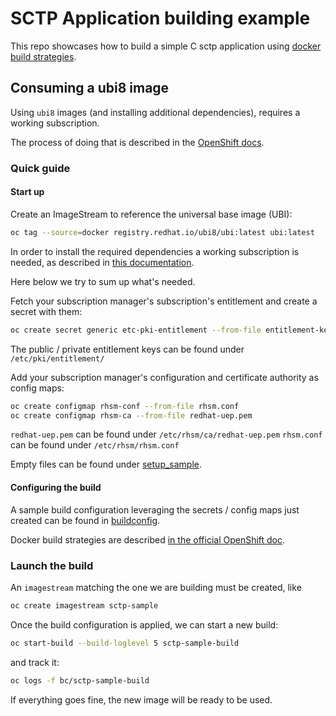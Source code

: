 # SCTP Application building example

This repo showcases how to build a simple C sctp application using [docker build strategies](https://docs.openshift.com/container-platform/4.3/builds/understanding-image-builds.html#builds-strategy-docker-build_understanding-image-builds).

## Consuming a ubi8 image

Using `ubi8` images (and installing additional dependencies), requires a working subscription.

The process of doing that is described in the [OpenShift docs](https://docs.openshift.com/container-platform/4.3/builds/running-entitled-builds.html).

### Quick guide

#### Start up

Create an ImageStream to reference the universal base image (UBI):

```bash
oc tag --source=docker registry.redhat.io/ubi8/ubi:latest ubi:latest
```

In order to install the required dependencies a working subscription is needed, as described in [this documentation](https://docs.openshift.com/container-platform/4.3/builds/running-entitled-builds.html).

Here below we try to sum up what's needed.

Fetch your subscription manager's subscription's entitlement and create a secret with them:

```bash
oc create secret generic etc-pki-entitlement --from-file entitlement-key.pem --from-file entitlement.pem
```

The public / private entitlement keys can be found under `/etc/pki/entitlement/`

Add your subscription manager's configuration and certificate authority as config maps:

```bash
oc create configmap rhsm-conf --from-file rhsm.conf
oc create configmap rhsm-ca --from-file redhat-uep.pem
```

`redhat-uep.pem` can be found under `/etc/rhsm/ca/redhat-uep.pem`
`rhsm.conf` can be found under `/etc/rhsm/rhsm.conf`

Empty files can be found under [setup_sample](setup_sample).

#### Configuring the build

A sample build configuration leveraging the secrets / config maps just created can be found in [buildconfig](buildconfig/buildconfig.yaml).

Docker build strategies are described [in the official OpenShift doc](https://docs.openshift.com/container-platform/4.3/builds/build-strategies.html#builds-strategy-docker-build_build-strategies).

### Launch the build

An `imagestream` matching the one we are building must be created, like

```bash
oc create imagestream sctp-sample
```

Once the build configuration is applied, we can start a new build:

```bash
oc start-build --build-loglevel 5 sctp-sample-build
```

and track it:

```bash
oc logs -f bc/sctp-sample-build
```

If everything goes fine, the new image will be ready to be used.

